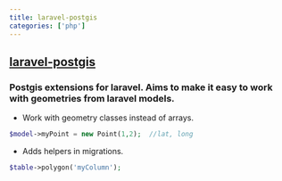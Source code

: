 ```yaml
---
title: laravel-postgis
categories: ['php']
---
```

## [laravel-postgis](https://github.com/mstaack/laravel-postgis)

### Postgis extensions for laravel. Aims to make it easy to work with geometries from laravel models.


 * Work with geometry classes instead of arrays.
```php
$model->myPoint = new Point(1,2);  //lat, long
```

* Adds helpers in migrations.
```php
$table->polygon('myColumn');
```
